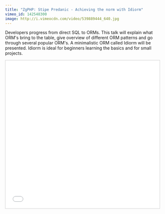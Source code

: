 ```yaml
---
title: "ZgPHP: Stipe Predanic - Achieving the norm with Idiorm"
vimeo_id: 142548300
image: http://i.vimeocdn.com/video/539889444_640.jpg
---
```

Developers progress from direct SQL to ORMs. This talk will explain what ORM's bring to the table, give overview of different ORM patterns and go through several popular ORM's. A minimalistic ORM called Idiorm will be presented. Idiorm is ideal for beginners learning the basics and for small projects.
<iframe src="//www.slideshare.net/slideshow/embed_code/key/pUKFadCwC7vTor" width="595" height="485" frameborder="0" marginwidth="0" marginheight="0" scrolling="no" style="border:1px solid #CCC; border-width:1px; margin-bottom:5px; max-width: 100%;" allowfullscreen> </iframe> 
